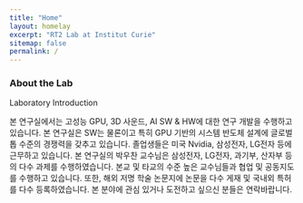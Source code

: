 ```yaml
---
title: "Home"
layout: homelay
excerpt: "RT2 Lab at Institut Curie"
sitemap: false
permalink: /
---
```


### About the Lab

Laboratory Introduction

본 연구실에서는 고성능 GPU, 3D 사운드, AI SW & HW에 대한 연구 개발을 수행하고 있습니다. 본 연구실은 SW는 물론이고 특히 GPU 기반의 시스템 반도체 설계에 글로벌 톱 수준의 경쟁력을 갖추고 있습니다. 졸업생들은 미국 Nvidia, 삼성전자, LG전자 등에 근무하고 있습니다. 본 연구실의 박우찬 교수님은 삼성전자, LG전자, 과기부, 산자부 등의 다수 과제를 수행하였습니다. 본교 및 타교의 수준 높은 교수님들과 협업 및 공동지도를 수행하고 있습니다.
또한, 해외 저명 학술 논문지에 논문을 다수 게재 및 국내외 특허를 다수 등록하였습니다.
본 분야에 관심 있거나 도전하고 싶으신 분들은 연락바랍니다.